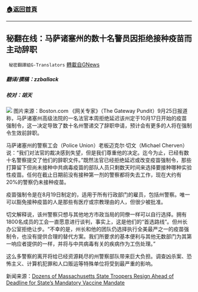 ###  [:house:返回首頁](https://github.com/ourhimalayas/txt)
---


## 秘翻在线：马萨诸塞州的数十名警员因拒绝接种疫苗而主动辞职
` 秘密翻譯組G-Translators` [轉載自GNews](https://gnews.org/zh-hans/1555659/)

##### 翻译/撰稿：zzballack

##### 校对：胡天
![](https://assets.gnews.org/wp-content/uploads/2021/09/image-378.png)    图片来源：Boston.com
《网关专家》（The Gateway Pundit）9月25日报道称，马萨诸塞州高级法院的一名法官本周拒绝延迟该州定于10月17日开始的疫苗强制令，这一决定导致了数十名州警递交了辞职申请，预计会有更多的人将在强制令生效前辞职。

马萨诸塞州的警察工会（Police Union）老板迈克尔·切文（Michael Cherven）说：“我们对法官的裁决感到失望，但是我们尊重他的决定。迄今为止，已经有数十名警察提交了他们的辞职文件。”既然法官已经拒绝延迟或改变疫苗强制令，那些打算留下但尚未接种中共病毒疫苗的部队人员只剩数天时间来选择要接种哪种实验性疫苗。任何在截止日期前没有接种第一剂的警察都将失去工作，现在大约有20%的警察仍未接种疫苗。

疫苗强制令是在8月19日制定的，适用于所有行政部门的雇员，包括州警察。唯一可以豁免接种疫苗的人是那些有医疗或宗教理由的人，但很少被批准。

切文解释说，该州警察只想与其他地方市政当局的同僚一样可以自行选择。拥有1800名成员的工会一直愿意进行谈判，事实上，这是他们的“首选路线”。但州长办公室拒绝让步。“不幸的是，州长和他的团队仍选择执行全美最严之一的疫苗强制令，也没有提供合理的替代方案。我们所要求的基本便利与其他无数部门为其第一响应者提供的一样，并将与中共病毒有关的疾病作为工伤处理。”

这么多警察的离开将给已经资源耗尽的州警察部队带来巨大负担。调查凶杀案、恐怖主义、计算机犯罪和人口贩运等特殊单位将受到最严重的影响。

新闻来源：[Dozens of Massachusetts State Troopers Resign Ahead of Deadline for State’s Mandatory Vaccine Mandate](https://www.thegatewaypundit.com/2021/09/dozens-massachusetts-state-troopers-resign-ahead-deadline-states-mandatory-vaccine-mandate/)
